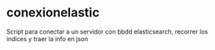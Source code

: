 # conexionelastic
Script para conectar a un servidor con bbdd elasticsearch, recorrer los indices y traer la info en json

